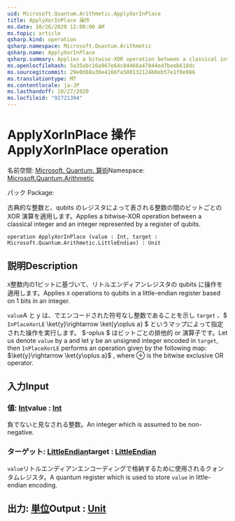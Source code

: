 ```yaml
---
uid: Microsoft.Quantum.Arithmetic.ApplyXorInPlace
title: ApplyXorInPlace 操作
ms.date: 10/26/2020 12:00:00 AM
ms.topic: article
qsharp.kind: operation
qsharp.namespace: Microsoft.Quantum.Arithmetic
qsharp.name: ApplyXorInPlace
qsharp.summary: Applies a bitwise-XOR operation between a classical integer and an integer represented by a register of qubits.
ms.openlocfilehash: 5a35abc16a967e64c84466a47844ed7beeb618dc
ms.sourcegitcommit: 29e0d88a30e4166fa580132124b0eb57e1f0e986
ms.translationtype: MT
ms.contentlocale: ja-JP
ms.lasthandoff: 10/27/2020
ms.locfileid: "92721394"
---
```

# <a name="applyxorinplace-operation"></a><span data-ttu-id="629f3-102">ApplyXorInPlace 操作</span><span class="sxs-lookup"><span data-stu-id="629f3-102">ApplyXorInPlace operation</span></span>

<span data-ttu-id="629f3-103">名前空間: [Microsoft. Quantum. 算術](xref:Microsoft.Quantum.Arithmetic)</span><span class="sxs-lookup"><span data-stu-id="629f3-103">Namespace: [Microsoft.Quantum.Arithmetic](xref:Microsoft.Quantum.Arithmetic)</span></span>

<span data-ttu-id="629f3-104">パック [](https://nuget.org/packages/)</span><span class="sxs-lookup"><span data-stu-id="629f3-104">Package: [](https://nuget.org/packages/)</span></span>


<span data-ttu-id="629f3-105">古典的な整数と、qubits のレジスタによって表される整数の間のビットごとの XOR 演算を適用します。</span><span class="sxs-lookup"><span data-stu-id="629f3-105">Applies a bitwise-XOR operation between a classical integer and an integer represented by a register of qubits.</span></span>

```qsharp
operation ApplyXorInPlace (value : Int, target : Microsoft.Quantum.Arithmetic.LittleEndian) : Unit
```


## <a name="description"></a><span data-ttu-id="629f3-106">説明</span><span class="sxs-lookup"><span data-stu-id="629f3-106">Description</span></span>

<span data-ttu-id="629f3-107">`X`整数内の1ビットに基づいて、リトルエンディアンレジスタの qubits に操作を適用します。</span><span class="sxs-lookup"><span data-stu-id="629f3-107">Applies `X` operations to qubits in a little-endian register based on 1 bits in an integer.</span></span>

<span data-ttu-id="629f3-108">`value`A と y は、でエンコードされた符号なし整数であることを示し `target` 、$ `InPlaceXorLE` \ket{y}\rightarrow \ket{y\oplus a} $ というマップによって指定された操作を実行します。 $-oplus $ はビットごとの排他的 or 演算子です。</span><span class="sxs-lookup"><span data-stu-id="629f3-108">Let us denote `value` by a and let y be an unsigned integer encoded in `target`, then `InPlaceXorLE` performs an operation given by the following map: $\ket{y}\rightarrow \ket{y\oplus a}$ , where $\oplus$ is the bitwise exclusive OR operator.</span></span>

## <a name="input"></a><span data-ttu-id="629f3-109">入力</span><span class="sxs-lookup"><span data-stu-id="629f3-109">Input</span></span>

### <a name="value--int"></a><span data-ttu-id="629f3-110">値: [Int](xref:microsoft.quantum.lang-ref.int)</span><span class="sxs-lookup"><span data-stu-id="629f3-110">value : [Int](xref:microsoft.quantum.lang-ref.int)</span></span>

<span data-ttu-id="629f3-111">負でないと見なされる整数。</span><span class="sxs-lookup"><span data-stu-id="629f3-111">An integer which is assumed to be non-negative.</span></span>


### <a name="target--littleendian"></a><span data-ttu-id="629f3-112">ターゲット: [LittleEndian](xref:Microsoft.Quantum.Arithmetic.LittleEndian)</span><span class="sxs-lookup"><span data-stu-id="629f3-112">target : [LittleEndian](xref:Microsoft.Quantum.Arithmetic.LittleEndian)</span></span>

<span data-ttu-id="629f3-113">`value`リトルエンディアンエンコーディングで格納するために使用されるクォンタムレジスタ。</span><span class="sxs-lookup"><span data-stu-id="629f3-113">A quantum register which is used to store `value` in little-endian encoding.</span></span>



## <a name="output--unit"></a><span data-ttu-id="629f3-114">出力: [単位](xref:microsoft.quantum.lang-ref.unit)</span><span class="sxs-lookup"><span data-stu-id="629f3-114">Output : [Unit](xref:microsoft.quantum.lang-ref.unit)</span></span>

